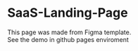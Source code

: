 # SaaS-Landing-Page
This page was made from Figma template.  
See the demo in github pages enviroment
